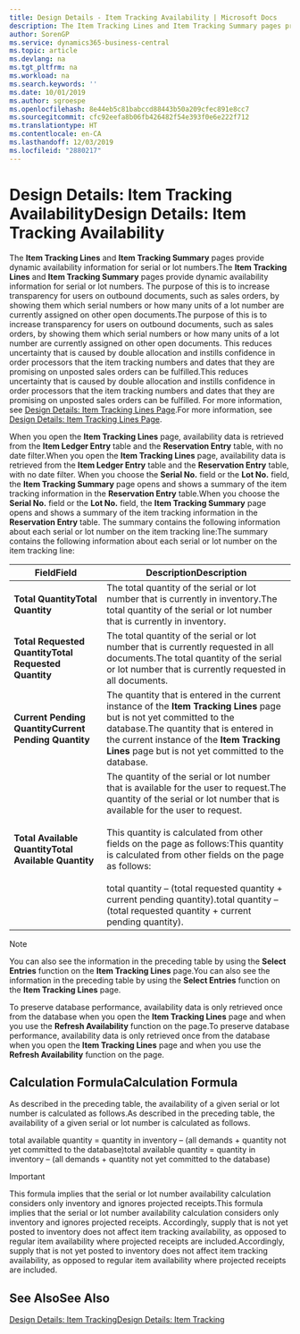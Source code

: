 ```yaml
---
title: Design Details - Item Tracking Availability | Microsoft Docs
description: The Item Tracking Lines and Item Tracking Summary pages provide dynamic availability information for serial or lot numbers. The purpose of this is to increase transparency for users on outbound documents, such as sales orders, by showing them which serial numbers or how many units of a lot number are currently assigned on other open documents.
author: SorenGP
ms.service: dynamics365-business-central
ms.topic: article
ms.devlang: na
ms.tgt_pltfrm: na
ms.workload: na
ms.search.keywords: ''
ms.date: 10/01/2019
ms.author: sgroespe
ms.openlocfilehash: 8e44eb5c81babccd88443b50a209cfec891e8cc7
ms.sourcegitcommit: cfc92eefa8b06fb426482f54e393f0e6e222f712
ms.translationtype: HT
ms.contentlocale: en-CA
ms.lasthandoff: 12/03/2019
ms.locfileid: "2880217"
---
```

# <a name="design-details-item-tracking-availability"></a><span data-ttu-id="19142-104">Design Details: Item Tracking Availability</span><span class="sxs-lookup"><span data-stu-id="19142-104">Design Details: Item Tracking Availability</span></span>
<span data-ttu-id="19142-105">The **Item Tracking Lines** and **Item Tracking Summary** pages provide dynamic availability information for serial or lot numbers.</span><span class="sxs-lookup"><span data-stu-id="19142-105">The **Item Tracking Lines** and **Item Tracking Summary** pages provide dynamic availability information for serial or lot numbers.</span></span> <span data-ttu-id="19142-106">The purpose of this is to increase transparency for users on outbound documents, such as sales orders, by showing them which serial numbers or how many units of a lot number are currently assigned on other open documents.</span><span class="sxs-lookup"><span data-stu-id="19142-106">The purpose of this is to increase transparency for users on outbound documents, such as sales orders, by showing them which serial numbers or how many units of a lot number are currently assigned on other open documents.</span></span> <span data-ttu-id="19142-107">This reduces uncertainty that is caused by double allocation and instills confidence in order processors that the item tracking numbers and dates that they are promising on unposted sales orders can be fulfilled.</span><span class="sxs-lookup"><span data-stu-id="19142-107">This reduces uncertainty that is caused by double allocation and instills confidence in order processors that the item tracking numbers and dates that they are promising on unposted sales orders can be fulfilled.</span></span> <span data-ttu-id="19142-108">For more information, see [Design Details: Item Tracking Lines Page](design-details-item-tracking-lines-window.md).</span><span class="sxs-lookup"><span data-stu-id="19142-108">For more information, see [Design Details: Item Tracking Lines Page](design-details-item-tracking-lines-window.md).</span></span>  

 <span data-ttu-id="19142-109">When you open the **Item Tracking Lines** page, availability data is retrieved from the **Item Ledger Entry** table and the **Reservation Entry** table, with no date filter.</span><span class="sxs-lookup"><span data-stu-id="19142-109">When you open the **Item Tracking Lines** page, availability data is retrieved from the **Item Ledger Entry** table and the **Reservation Entry** table, with no date filter.</span></span> <span data-ttu-id="19142-110">When you choose the **Serial No.** field or the **Lot No.** field, the **Item Tracking Summary** page opens and shows a summary of the item tracking information in the **Reservation Entry** table.</span><span class="sxs-lookup"><span data-stu-id="19142-110">When you choose the **Serial No.** field or the **Lot No.** field, the **Item Tracking Summary** page opens and shows a summary of the item tracking information in the **Reservation Entry** table.</span></span> <span data-ttu-id="19142-111">The summary contains the following information about each serial or lot number on the item tracking line:</span><span class="sxs-lookup"><span data-stu-id="19142-111">The summary contains the following information about each serial or lot number on the item tracking line:</span></span>  

|<span data-ttu-id="19142-112">Field</span><span class="sxs-lookup"><span data-stu-id="19142-112">Field</span></span>|<span data-ttu-id="19142-113">Description</span><span class="sxs-lookup"><span data-stu-id="19142-113">Description</span></span>|  
|---------------------------------|---------------------------------------|  
|<span data-ttu-id="19142-114">**Total Quantity**</span><span class="sxs-lookup"><span data-stu-id="19142-114">**Total Quantity**</span></span>|<span data-ttu-id="19142-115">The total quantity of the serial or lot number that is currently in inventory.</span><span class="sxs-lookup"><span data-stu-id="19142-115">The total quantity of the serial or lot number that is currently in inventory.</span></span>|  
|<span data-ttu-id="19142-116">**Total Requested Quantity**</span><span class="sxs-lookup"><span data-stu-id="19142-116">**Total Requested Quantity**</span></span>|<span data-ttu-id="19142-117">The total quantity of the serial or lot number that is currently requested in all documents.</span><span class="sxs-lookup"><span data-stu-id="19142-117">The total quantity of the serial or lot number that is currently requested in all documents.</span></span>|  
|<span data-ttu-id="19142-118">**Current Pending Quantity**</span><span class="sxs-lookup"><span data-stu-id="19142-118">**Current Pending Quantity**</span></span>|<span data-ttu-id="19142-119">The quantity that is entered in the current instance of the **Item Tracking Lines** page but is not yet committed to the database.</span><span class="sxs-lookup"><span data-stu-id="19142-119">The quantity that is entered in the current instance of the **Item Tracking Lines** page but is not yet committed to the database.</span></span>|  
|<span data-ttu-id="19142-120">**Total Available Quantity**</span><span class="sxs-lookup"><span data-stu-id="19142-120">**Total Available Quantity**</span></span>|<span data-ttu-id="19142-121">The quantity of the serial or lot number that is available for the user to request.</span><span class="sxs-lookup"><span data-stu-id="19142-121">The quantity of the serial or lot number that is available for the user to request.</span></span><br /><br /> <span data-ttu-id="19142-122">This quantity is calculated from other fields on the page as follows:</span><span class="sxs-lookup"><span data-stu-id="19142-122">This quantity is calculated from other fields on the page as follows:</span></span><br /><br /> <span data-ttu-id="19142-123">total quantity – (total requested quantity + current pending quantity).</span><span class="sxs-lookup"><span data-stu-id="19142-123">total quantity – (total requested quantity + current pending quantity).</span></span>|  

> [!NOTE]  
>  <span data-ttu-id="19142-124">You can also see the information in the preceding table by using the **Select Entries** function on the **Item Tracking Lines** page.</span><span class="sxs-lookup"><span data-stu-id="19142-124">You can also see the information in the preceding table by using the **Select Entries** function on the **Item Tracking Lines** page.</span></span>  

 <span data-ttu-id="19142-125">To preserve database performance, availability data is only retrieved once from the database when you open the **Item Tracking Lines** page and when you use the **Refresh Availability** function on the page.</span><span class="sxs-lookup"><span data-stu-id="19142-125">To preserve database performance, availability data is only retrieved once from the database when you open the **Item Tracking Lines** page and when you use the **Refresh Availability** function on the page.</span></span>  

## <a name="calculation-formula"></a><span data-ttu-id="19142-126">Calculation Formula</span><span class="sxs-lookup"><span data-stu-id="19142-126">Calculation Formula</span></span>  
 <span data-ttu-id="19142-127">As described in the preceding table, the availability of a given serial or lot number is calculated as follows.</span><span class="sxs-lookup"><span data-stu-id="19142-127">As described in the preceding table, the availability of a given serial or lot number is calculated as follows.</span></span>  

 <span data-ttu-id="19142-128">total available quantity = quantity in inventory – (all demands + quantity not yet committed to the database)</span><span class="sxs-lookup"><span data-stu-id="19142-128">total available quantity = quantity in inventory – (all demands + quantity not yet committed to the database)</span></span>  

> [!IMPORTANT]  
>  <span data-ttu-id="19142-129">This formula implies that the serial or lot number availability calculation considers only inventory and ignores projected receipts.</span><span class="sxs-lookup"><span data-stu-id="19142-129">This formula implies that the serial or lot number availability calculation considers only inventory and ignores projected receipts.</span></span> <span data-ttu-id="19142-130">Accordingly, supply that is not yet posted to inventory does not affect item tracking availability, as opposed to regular item availability where projected receipts are included.</span><span class="sxs-lookup"><span data-stu-id="19142-130">Accordingly, supply that is not yet posted to inventory does not affect item tracking availability, as opposed to regular item availability where projected receipts are included.</span></span>  

## <a name="see-also"></a><span data-ttu-id="19142-131">See Also</span><span class="sxs-lookup"><span data-stu-id="19142-131">See Also</span></span>  
 [<span data-ttu-id="19142-132">Design Details: Item Tracking</span><span class="sxs-lookup"><span data-stu-id="19142-132">Design Details: Item Tracking</span></span>](design-details-item-tracking.md)
